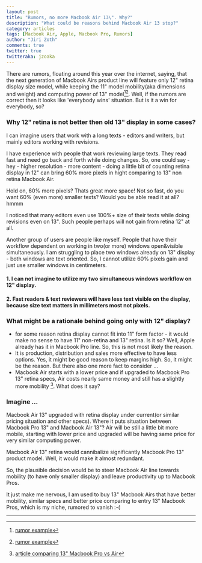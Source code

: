 ```yaml
---
layout: post
title: "Rumors, no more Macbook Air 13\". Why?"
description: "What could be reasons behind Macbook Air 13 stop?"
category: articles
tags: [Macbook Air, Apple, Macbook Pro, Rumors]
author: "Jiri Zoth"
comments: true
twitter: true
twitteraka: jzoaka
---
```


There are rumors, floating around this year over the internet, saying, that the next generation of Macbook Airs product line will feature only 12" retina display size model, while keeping the 11" model mobility(aka dimensions and weight) and computing power of 13" model[^1][^2]. Well, if the rumors are correct then it looks like 'everybody wins' situation. But is it a win for everybody, so?

### Why 12" retina is not better then old 13" display in some cases?

I can imagine users that work with a long texts - editors and writers, but mainly editors working with revisions.

I have experience with people that work reviewing large texts. They read fast and need go back and forth while doing changes. So, one could say - hey - higher resolution - more content - doing a little bit of counting retina display in 12" can bring 60% more pixels in hight comparing to 13" non retina Macbook Air.

Hold on, 60% more pixels? Thats great more space! Not so fast, do you want 60% (even more) smaller texts? Would you be able read it at all? hmmm

I noticed that many editors even use 100%+ size of their texts while doing revisions even on 13". Such people perhaps will not gain from retina 12" at all.

Another group of users are people like myself. People that have their workflow dependent on working in two(or more) windows open&visible simultaneously. I am struggling to place two windows already on 13" display - both windows are text oriented. So, I cannot utilize 60% pixels gain and just use smaller windows in centimeters.

#### 1. I can not imagine to utilize my two simultaneous windows workflow on 12" display.

#### 2. Fast readers & text reviewers will have less text visible on the display, because size text matters in millimeters most not pixels.

### What might be a rationale behind going only with 12" display?

* for some reason retina display cannot fit into 11" form factor - it would make no sense to have 11" non-retina and 13" retina. Is it so? Well, Apple already has it in Macbook Pro line. So, this is not most likely the reason.
* It is production, distribution and sales more effective to have less options. Yes, it might be good reason to keep margins high. So, it might be the reason. But there also one more fact to consider ...
* Macbook Air starts with a lower price and if upgraded to Macbook Pro 13" retina specs, Air costs nearly same money and still has a slightly more mobility [^3]. What does it say?

### Imagine ...

Macbook Air 13" upgraded with retina display under current(or similar pricing situation and other specs). Where it puts situation between Macbook Pro 13" and Macbook Air 13"? Air will be still a little bit more mobile, starting with lower price and upgraded will be having same price for very similar computing power.

Macbook Air 13" retina would cannibalize significantly Macbook Pro 13" product model. Well, it would make it almost redundant.

So, the plausible decision would be to steer Macbook Air line towards mobility (to have only smaller display) and leave productivity up to Macbook Pros.

It just make me nervous, I am used to buy 13" Macbook Airs that have better mobility, similar specs and better price comparing to entry 13" Macbook Pros, which is my niche, rumored to vanish :-(

----
[^1]: [rumor example](http://appleinsider.com/articles/14/09/11/rumor-apple-to-launch-12-inch-macbook-air-in-2015-with-iphone-inspired-colors)
[^2]: [rumor example](http://9to5mac.com/2014/03/21/rumor-12-inch-retina-macbook-air-updates-coming-soon-without-fan-or-mechanical-trackpad-button/)
[^3]: [article comparing 13" Macbook Pro vs Air](http://www.gizmag.com/2014-macbook-air-vs-retina-macbook-pro/31842/)
